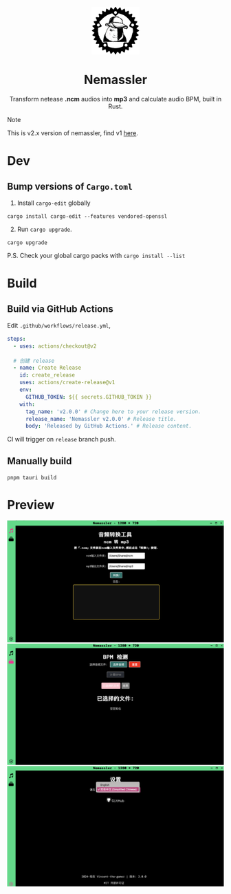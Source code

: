 <p align="center">
  <img src="./.github/img/nmsl-rust.png" 
       style="height: 110px;"/>
</p>

<h1 align="center">Nemassler</h1>

<p align="center">
  Transform netease <b>.ncm</b> audios into <b>mp3</b> and calculate audio BPM, built in Rust.
</p>

> [!NOTE]
> This is v2.x version of nemassler, find v1 [here](https://github.com/Vincent-the-gamer/nemassler/tree/v1).

# Dev
## Bump versions of `Cargo.toml`

1. Install `cargo-edit` globally

```shell
cargo install cargo-edit --features vendored-openssl
```

2. Run `cargo upgrade`.

```shell
cargo upgrade
```

P.S. Check your global cargo packs with `cargo install --list`


# Build

## Build via GitHub Actions
Edit `.github/workflows/release.yml`,

```yaml
steps:
  - uses: actions/checkout@v2

  # 创建 release
  - name: Create Release
    id: create_release
    uses: actions/create-release@v1
    env:
      GITHUB_TOKEN: ${{ secrets.GITHUB_TOKEN }}
    with:
      tag_name: 'v2.0.0' # Change here to your release version.
      release_name: 'Nemassler v2.0.0' # Release title.
      body: 'Released by GitHub Actions.' # Release content.
```

CI will trigger on `release` branch push.


## Manually build
```shell
pnpm tauri build
```

# Preview

![preview1](.github/img/preview1.png)
![preview2](.github/img/preview2.png)
![preview3](.github/img/preview3.png)
